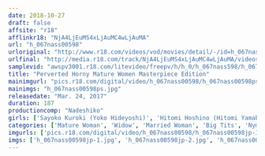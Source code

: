 ```yaml
---
date: 2018-10-27
draft: false
affsite: "r18"
afflinkr18: "NjA4LjEuMS4xLjAuMC4wLjAuMA"
url: "h_067nass00598"
urloriginal: "http://www.r18.com/videos/vod/movies/detail/-/id=h_067nass00598"
urlfinal: "http://media.r18.com/track/NjA4LjEuMS4xLjAuMC4wLjAuMA/videos/vod/movies/detail/-/id=h_067nass00598"
samplevid: "awspv3001.r18.com/litevideo/freepv/h/h_0/h_067nass598/h_067nass598_dmb_w.mp4"
title: "Perverted Horny Mature Women Masterpiece Edition"
mainimgurl: "pics.r18.com/digital/video/h_067nass00598/h_067nass00598ps.jpg"
mainimgs: "h_067nass00598ps.jpg"
releasedate: "Mar. 24, 2017"
duration: 187
productioncomp: "Nadeshiko"
girls: ['Sayoko Kuroki (Yoko Hideyoshi)', 'Hitomi Hoshino (Hitomi Yamabuki)', 'Saki Aikawa', 'Maika Asai', 'Nanami Hirose']
categories: ['Mature Woman', 'Widow', 'Married Woman', 'Big Tits', 'Nymphomaniac', 'Compilation']
imgurls: ['pics.r18.com/digital/video/h_067nass00598/h_067nass00598jp-1.jpg', 'pics.r18.com/digital/video/h_067nass00598/h_067nass00598jp-2.jpg', 'pics.r18.com/digital/video/h_067nass00598/h_067nass00598jp-3.jpg', 'pics.r18.com/digital/video/h_067nass00598/h_067nass00598jp-4.jpg', 'pics.r18.com/digital/video/h_067nass00598/h_067nass00598jp-5.jpg', 'pics.r18.com/digital/video/h_067nass00598/h_067nass00598jp-6.jpg', 'pics.r18.com/digital/video/h_067nass00598/h_067nass00598jp-7.jpg', 'pics.r18.com/digital/video/h_067nass00598/h_067nass00598jp-8.jpg', 'pics.r18.com/digital/video/h_067nass00598/h_067nass00598jp-9.jpg', 'pics.r18.com/digital/video/h_067nass00598/h_067nass00598jp-10.jpg', 'pics.r18.com/digital/video/h_067nass00598/h_067nass00598jp-11.jpg', 'pics.r18.com/digital/video/h_067nass00598/h_067nass00598jp-12.jpg', 'pics.r18.com/digital/video/h_067nass00598/h_067nass00598jp-13.jpg', 'pics.r18.com/digital/video/h_067nass00598/h_067nass00598jp-14.jpg', 'pics.r18.com/digital/video/h_067nass00598/h_067nass00598jp-15.jpg', 'pics.r18.com/digital/video/h_067nass00598/h_067nass00598jp-16.jpg', 'pics.r18.com/digital/video/h_067nass00598/h_067nass00598jp-17.jpg', 'pics.r18.com/digital/video/h_067nass00598/h_067nass00598jp-18.jpg', 'pics.r18.com/digital/video/h_067nass00598/h_067nass00598jp-19.jpg', 'pics.r18.com/digital/video/h_067nass00598/h_067nass00598jp-20.jpg']
imgs: ['h_067nass00598jp-1.jpg', 'h_067nass00598jp-2.jpg', 'h_067nass00598jp-3.jpg', 'h_067nass00598jp-4.jpg', 'h_067nass00598jp-5.jpg', 'h_067nass00598jp-6.jpg', 'h_067nass00598jp-7.jpg', 'h_067nass00598jp-8.jpg', 'h_067nass00598jp-9.jpg', 'h_067nass00598jp-10.jpg', 'h_067nass00598jp-11.jpg', 'h_067nass00598jp-12.jpg', 'h_067nass00598jp-13.jpg', 'h_067nass00598jp-14.jpg', 'h_067nass00598jp-15.jpg', 'h_067nass00598jp-16.jpg', 'h_067nass00598jp-17.jpg', 'h_067nass00598jp-18.jpg', 'h_067nass00598jp-19.jpg', 'h_067nass00598jp-20.jpg']
---
```

